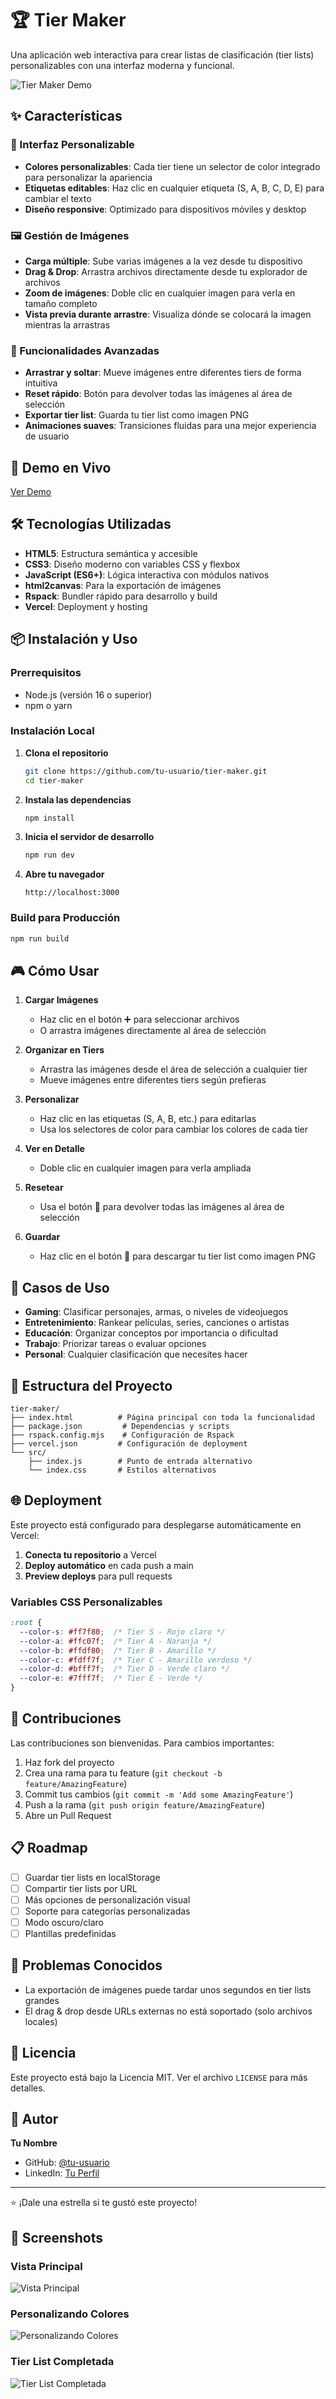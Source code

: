 # 🏆 Tier Maker

Una aplicación web interactiva para crear listas de clasificación (tier lists) personalizables con una interfaz moderna y funcional.

![Tier Maker Demo](https://via.placeholder.com/800x400/111111/ffffff?text=Tier+Maker+Demo)

## ✨ Características

### 🎨 Interfaz Personalizable
- **Colores personalizables**: Cada tier tiene un selector de color integrado para personalizar la apariencia
- **Etiquetas editables**: Haz clic en cualquier etiqueta (S, A, B, C, D, E) para cambiar el texto
- **Diseño responsive**: Optimizado para dispositivos móviles y desktop

### 🖼️ Gestión de Imágenes
- **Carga múltiple**: Sube varias imágenes a la vez desde tu dispositivo
- **Drag & Drop**: Arrastra archivos directamente desde tu explorador de archivos
- **Zoom de imágenes**: Doble clic en cualquier imagen para verla en tamaño completo
- **Vista previa durante arrastre**: Visualiza dónde se colocará la imagen mientras la arrastras

### 🎯 Funcionalidades Avanzadas
- **Arrastrar y soltar**: Mueve imágenes entre diferentes tiers de forma intuitiva
- **Reset rápido**: Botón para devolver todas las imágenes al área de selección
- **Exportar tier list**: Guarda tu tier list como imagen PNG
- **Animaciones suaves**: Transiciones fluidas para una mejor experiencia de usuario

## 🚀 Demo en Vivo

[Ver Demo]([https://tu-tiermaker.vercel.app]) 

## 🛠️ Tecnologías Utilizadas

- **HTML5**: Estructura semántica y accesible
- **CSS3**: Diseño moderno con variables CSS y flexbox
- **JavaScript (ES6+)**: Lógica interactiva con módulos nativos
- **html2canvas**: Para la exportación de imágenes
- **Rspack**: Bundler rápido para desarrollo y build
- **Vercel**: Deployment y hosting

## 📦 Instalación y Uso

### Prerrequisitos
- Node.js (versión 16 o superior)
- npm o yarn

### Instalación Local

1. **Clona el repositorio**
   ```bash
   git clone https://github.com/tu-usuario/tier-maker.git
   cd tier-maker
   ```

2. **Instala las dependencias**
   ```bash
   npm install
   ```

3. **Inicia el servidor de desarrollo**
   ```bash
   npm run dev
   ```

4. **Abre tu navegador**
   ```
   http://localhost:3000
   ```

### Build para Producción

```bash
npm run build
```

## 🎮 Cómo Usar

1. **Cargar Imágenes**
   - Haz clic en el botón ➕ para seleccionar archivos
   - O arrastra imágenes directamente al área de selección

2. **Organizar en Tiers**
   - Arrastra las imágenes desde el área de selección a cualquier tier
   - Mueve imágenes entre diferentes tiers según prefieras

3. **Personalizar**
   - Haz clic en las etiquetas (S, A, B, etc.) para editarlas
   - Usa los selectores de color para cambiar los colores de cada tier

4. **Ver en Detalle**
   - Doble clic en cualquier imagen para verla ampliada

5. **Resetear**
   - Usa el botón 🔄 para devolver todas las imágenes al área de selección

6. **Guardar**
   - Haz clic en el botón 💾 para descargar tu tier list como imagen PNG

## 🎯 Casos de Uso

- **Gaming**: Clasificar personajes, armas, o niveles de videojuegos
- **Entretenimiento**: Rankear películas, series, canciones o artistas
- **Educación**: Organizar conceptos por importancia o dificultad
- **Trabajo**: Priorizar tareas o evaluar opciones
- **Personal**: Cualquier clasificación que necesites hacer

## 🔧 Estructura del Proyecto

```
tier-maker/
├── index.html          # Página principal con toda la funcionalidad
├── package.json         # Dependencias y scripts
├── rspack.config.mjs    # Configuración de Rspack
├── vercel.json         # Configuración de deployment
└── src/
    ├── index.js        # Punto de entrada alternativo
    └── index.css       # Estilos alternativos
```

## 🌐 Deployment

Este proyecto está configurado para desplegarse automáticamente en Vercel:

1. **Conecta tu repositorio** a Vercel
2. **Deploy automático** en cada push a main
3. **Preview deploys** para pull requests

### Variables CSS Personalizables

```css
:root {
  --color-s: #ff7f80;  /* Tier S - Rojo claro */
  --color-a: #ffc07f;  /* Tier A - Naranja */
  --color-b: #ffdf80;  /* Tier B - Amarillo */
  --color-c: #fdff7f;  /* Tier C - Amarillo verdoso */
  --color-d: #bfff7f;  /* Tier D - Verde claro */
  --color-e: #7fff7f;  /* Tier E - Verde */
}
```

## 🤝 Contribuciones

Las contribuciones son bienvenidas. Para cambios importantes:

1. Haz fork del proyecto
2. Crea una rama para tu feature (`git checkout -b feature/AmazingFeature`)
3. Commit tus cambios (`git commit -m 'Add some AmazingFeature'`)
4. Push a la rama (`git push origin feature/AmazingFeature`)
5. Abre un Pull Request

## 📋 Roadmap

- [ ] Guardar tier lists en localStorage
- [ ] Compartir tier lists por URL
- [ ] Más opciones de personalización visual
- [ ] Soporte para categorías personalizadas
- [ ] Modo oscuro/claro
- [ ] Plantillas predefinidas

## 🐛 Problemas Conocidos

- La exportación de imágenes puede tardar unos segundos en tier lists grandes
- El drag & drop desde URLs externas no está soportado (solo archivos locales)

## 📄 Licencia

Este proyecto está bajo la Licencia MIT. Ver el archivo `LICENSE` para más detalles.

## 👤 Autor

**Tu Nombre**
- GitHub: [@tu-usuario]([https://github.com/tu-usuario](https://github.com/SaKio1985))
- LinkedIn: [Tu Perfil]((https://www.linkedin.com/in/iban-dorado-171a4a24b/))

---

⭐ ¡Dale una estrella si te gustó este proyecto!

## 📸 Screenshots

### Vista Principal
![Vista Principal](https://res.cloudinary.com/dko8avpyk/image/upload/v1749729804/Tier_Maker_mthasj.png)

### Personalizando Colores
![Personalizando Colores](https://res.cloudinary.com/dko8avpyk/image/upload/v1749729804/Tier-cambio_color_untjui.png)

### Tier List Completada
![Tier List Completada](https://res.cloudinary.com/dko8avpyk/image/upload/v1749729804/tier_final_ogxtjb.png)
